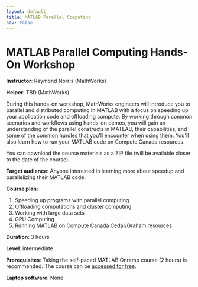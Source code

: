 ```yaml
---
layout: default
title: MATLAB Parallel Computing
nav: false
---
```


# MATLAB Parallel Computing Hands-On Workshop

**Instructor**: Raymond Norris (MathWorks)

**Helper**: TBD (MathWorks)

During this hands-on workshop, MathWorks engineers will introduce you to parallel and distributed
computing in MATLAB with a focus on speeding up your application code and offloading compute. By working
through common scenarios and workflows using hands-on demos, you will gain an understanding of the
parallel constructs in MATLAB, their capabilities, and some of the common hurdles that you'll encounter
when using them. You'll also learn how to run your MATLAB code on Compute Canada resources.

You can download the course materials as a ZIP file (will be available closer to the date of the course).

**Target audience**: Anyone interested in learning more about speedup and parallelizing their MATLAB code.

**Course plan**:
1. Speeding up programs with parallel computing
1. Offloading computations and cluster computing
1. Working with large data sets
1. GPU Computing
1. Running MATLAB on Compute Canada Cedar/Graham resources

**Duration**: 3 hours

**Level**: intermediate

**Prerequisites**: Taking the self-paced MATLAB Onramp course (2 hours) is recommended. The course can be
<a href="https://www.mathworks.com/learn/tutorials/matlab-onramp.html" target="_blank">accessed for
free</a>.

**Laptop software**: None

<!-- Cluster reservation: 4 cores per participant -->
